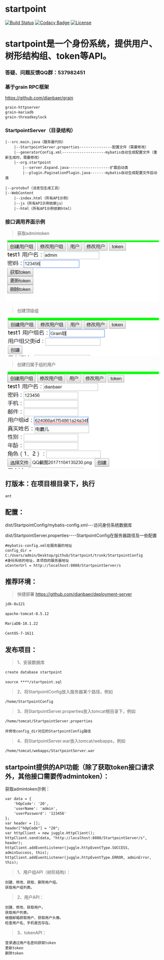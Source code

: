 # startpoint

[![Build Status](https://travis-ci.org/dianbaer/startpoint.svg?branch=master)](https://travis-ci.org/dianbaer/startpoint)
[![Codacy Badge](https://api.codacy.com/project/badge/Grade/7169462c959c468294a867e327baaa31)](https://www.codacy.com/app/232365732/startpoint?utm_source=github.com&amp;utm_medium=referral&amp;utm_content=dianbaer/startpoint&amp;utm_campaign=Badge_Grade)
[![License](https://img.shields.io/badge/License-MIT-blue.svg)](LICENSE)



# startpoint是一个身份系统，提供用户、树形结构组、token等API。

### 答疑、问题反馈QQ群：537982451

### 基于grain RPC框架

https://github.com/dianbaer/grain

	grain-httpserver
	grain-mariadb
	grain-threadkeylock
	
	
### StartpointServer（目录结构）

	|--src.main.java（服务器代码）
		|--StartpointServer.properties---------------配置文件（需要修改）
		|--generatorConfig.xml--------------------mybatis自动生成配置文件（重新生成时，需要修改）
		|--org.startpoint
			|--server.Expand.java-------------------扩展启动类
			|--plugin.PaginationPlugin.java-------mybatis自动生成配置文件启动类
			
	|--protobuf（消息包生成工具）
	|--WebContent
		|--index.html（所有API示例）
		|--js（所有API示例依赖js）
		|--html（所有API示例依赖html）

		
### 接口调用界面示例

>获取admintoken

![接口调用界面示例](./startpoint1.png "startpoint1.png")

>创建顶级组

![接口调用界面示例](./startpoint2.png "startpoint2.png")

>创建归属于组的用户

![接口调用界面示例](./startpoint3.png "startpoint3.png")
		
		
## 打版本：在项目根目录下，执行

	ant


## 配置：

dist/StartpointConfig/mybatis-config.xml---访问身份系统数据库

dist/StartpointServer.properties----StartpointConfig在服务器路径及一些配置

	#mybatis-config.xml在服务器的地址
	config_dir = C:/Users/admin/Desktop/github/Startpoint/trunk/StartpointConfig
	#身份系统的地址，本项目的服务器地址
	uCenterUrl = http://localhost:8080/StartpointServer/s


## 推荐环境：

>快捷部署 https://github.com/dianbaer/deployment-server

	jdk-8u121

	apache-tomcat-8.5.12

	MariaDB-10.1.22

	CentOS-7-1611


## 发布项目：

>1、安装数据库
	
	create database startpoint
	
	source ****/startpoint.sql

>2、将StartpointConfig放入服务器某个路径，例如
	
	/home/StartpointConfig

>3、将StartpointServer.properties放入tomcat根目录下，例如
	
	/home/tomcat/StartpointServer.properties
	
	并修改config_dir对应的StartpointConfig路径

>4、将StartpointServer.war放入tomcat/webapps，例如
	
	/home/tomcat/webapps/StartpointServer.war


	

## startpoint提供的API功能（除了获取token接口请求外，其他接口需要传admintoken）：

获取admintoken示例：

	var data = {
		'hOpCode': '20',
		'userName': 'admin',
		'userPassword': '123456'
	};
	var header = [];
	header["hOpCode"] = "20";
	var httpClient = new juggle.HttpClient();
	httpClient.send(data, "http://localhost:8080/StartpointServer/s", header);
	httpClient.addEventListener(juggle.httpEventType.SUCCESS, adminSuccess, this);
	httpClient.addEventListener(juggle.httpEventType.ERROR, adminError, this);


>1、用户组API（树形结构）：
	
	创建、修改、获取、删除用户组。
	获取用户组列表。

>2、用户API：
	
	创建、修改、获取用户。
	获取用户列表。
	根据邮箱获取用户、获取用户头像。
	检查用户名、手机是否存在。

>3、tokenAPI：
	
	登录通过用户名密码获取token
	更新token
	删除token



